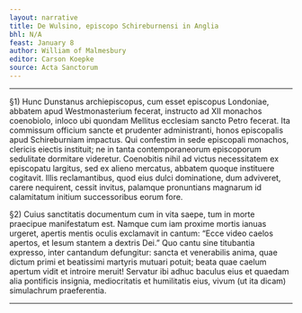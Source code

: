 ```yaml
---
layout: narrative
title: De Wulsino, episcopo Schireburnensi in Anglia
bhl: N/A
feast: January 8
author: William of Malmesbury
editor: Carson Koepke
source: Acta Sanctorum
---
```


---

§1) Hunc Dunstanus archiepiscopus, cum esset episcopus Londoniae, abbatem apud Westmonasterium fecerat, instructo ad XII monachos coenobiolo, inloco ubi quondam Mellitus ecclesiam sancto Petro fecerat. Ita commissum officium sancte et prudenter administranti, honos episcopalis apud Schireburniam impactus. Qui confestim in sede episcopali monachos, clericis eiectis instituit; ne in tanta contemporaneorum episcoporum sedulitate dormitare videretur. Coenobitis nihil ad victus necessitatem ex episcopatu largitus, sed ex alieno mercatus, abbatem quoque instituere cogitavit. Illis reclamantibus, quod eius dulci dominatione, dum adviveret, carere nequirent, cessit invitus, palamque pronuntians magnarum id calamitatum initium successoribus eorum fore.

§2) Cuius sanctitatis documentum cum in vita saepe, tum in morte praecipue manifestatum est. Namque cum iam proxime mortis ianuas urgeret, apertis mentis oculis exclamavit in cantum: “Ecce video caelos apertos, et Iesum stantem a dextris Dei.” Quo cantu sine titubantia expresso, inter cantandum defungitur: sancta et venerabilis anima, quae dictum primi et beatissimi martyris mutuari potuit; beata quae caelum apertum vidit et introire meruit! Servatur ibi adhuc baculus eius et quaedam alia pontificis insignia, mediocritatis et humilitatis eius, vivum (ut ita dicam) simulachrum praeferentia.

---
